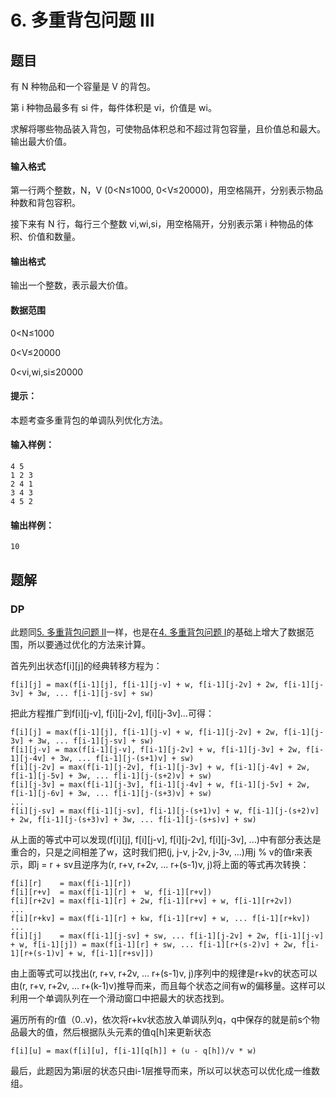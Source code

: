 # 6. 多重背包问题 III

## 题目

有 N 种物品和一个容量是 V 的背包。

第 i 种物品最多有 si 件，每件体积是 vi，价值是 wi。

求解将哪些物品装入背包，可使物品体积总和不超过背包容量，且价值总和最大。
输出最大价值。

#### 输入格式

第一行两个整数，N，V (0<N≤1000, 0<V≤20000)，用空格隔开，分别表示物品种数和背包容积。

接下来有 N 行，每行三个整数 vi,wi,si，用空格隔开，分别表示第 i 种物品的体积、价值和数量。

#### 输出格式

输出一个整数，表示最大价值。

#### 数据范围

0<N≤1000

0<V≤20000

0<vi,wi,si≤20000

#### 提示：

本题考查多重背包的单调队列优化方法。

#### 输入样例：

```
4 5
1 2 3
2 4 1
3 4 3
4 5 2
```

#### 输出样例：

```
10
```

## 题解

### DP

此题同[5. 多重背包问题 II](https://github.com/shaqsnake/coding-practice/blob/master/src/acwing/0005/)一样，也是在[4. 多重背包问题 I](https://github.com/shaqsnake/coding-practice/blob/master/src/acwing/0004/)的基础上增大了数据范围，所以要通过优化的方法来计算。

首先列出状态f[i][j]的经典转移方程为：
```
f[i][j] = max(f[i-1][j], f[i-1][j-v] + w, f[i-1][j-2v] + 2w, f[i-1][j-3v] + 3w, ... f[i-1][j-sv] + sw)
```
把此方程推广到f[i][j-v], f[i][j-2v], f[i][j-3v]...可得：
```
f[i][j] = max(f[i-1][j], f[i-1][j-v] + w, f[i-1][j-2v] + 2w, f[i-1][j-3v] + 3w, ... f[i-1][j-sv] + sw)
f[i][j-v] = max(f[i-1][j-v], f[i-1][j-2v] + w, f[i-1][j-3v] + 2w, f[i-1][j-4v] + 3w, ... f[i-1][j-(s+1)v] + sw)
f[i][j-2v] = max(f[i-1][j-2v], f[i-1][j-3v] + w, f[i-1][j-4v] + 2w, f[i-1][j-5v] + 3w, ... f[i-1][j-(s+2)v] + sw)
f[i][j-3v] = max(f[i-1][j-3v], f[i-1][j-4v] + w, f[i-1][j-5v] + 2w, f[i-1][j-6v] + 3w, ... f[i-1][j-(s+3)v] + sw)
...
f[i][j-sv] = max(f[i-1][j-sv], f[i-1][j-(s+1)v] + w, f[i-1][j-(s+2)v] + 2w, f[i-1][j-(s+3)v] + 3w, ... f[i-1][j-(s+s)v] + sw)
```
从上面的等式中可以发现(f[i][j], f[i][j-v], f[i][j-2v], f[i][j-3v], ...)中有部分表达是重合的，只是之间相差了w，这时我们把(j, j-v, j-2v, j-3v, ...)用j % v的值r来表示，即j = r + sv且逆序为(r, r+v, r+2v, ... r+(s-1)v, j)将上面的等式再次转换：
```
f[i][r]    = max(f[i-1][r])
f[i][r+v]  = max(f[i-1][r] +  w, f[i-1][r+v])
f[i][r+2v] = max(f[i-1][r] + 2w, f[i-1][r+v] + w, f[i-1][r+2v])
...
f[i][r+kv] = max(f[i-1][r] + kw, f[i-1][r+v] + w, ... f[i-1][r+kv])
...
f[i][j]    = max(f[i-1][j-sv] + sw, ... f[i-1][j-2v] + 2w, f[i-1][j-v] + w, f[i-1][j]) = max(f[i-1][r] + sw, ... f[i-1][r+(s-2)v] + 2w, f[i-1][r+(s-1)v] + w, f[i-1][r+sv]])
```
由上面等式可以找出(r, r+v, r+2v, ... r+(s-1)v, j)序列中的规律是r+kv的状态可以由(r, r+v, r+2v, ... r+(k-1)v)推导而来，而且每个状态之间有w的偏移量。这样可以利用一个单调队列在一个滑动窗口中把最大的状态找到。

遍历所有的r值（0..v)，依次将r+kv状态放入单调队列q，q中保存的就是前s个物品最大的值，然后根据队头元素的值q[h]来更新状态
```
f[i][u] = max(f[i][u], f[i-1][q[h]] + (u - q[h])/v * w)
```

最后，此题因为第i层的状态只由i-1层推导而来，所以可以状态可以优化成一维数组。